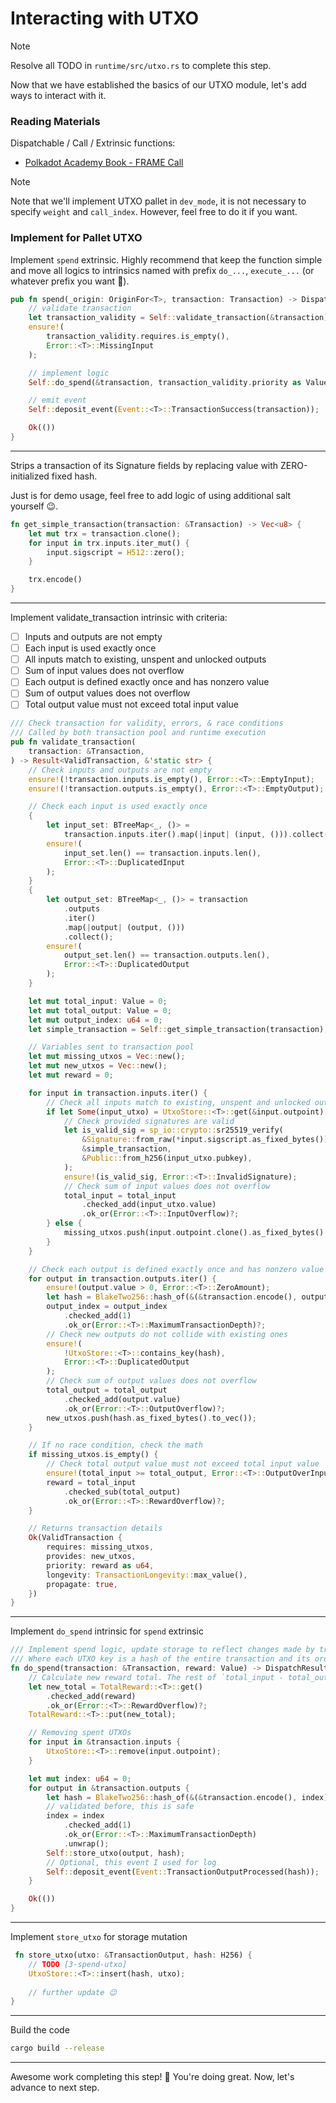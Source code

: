 # Interacting with UTXO

> [!Note]
> Resolve all TODO in `runtime/src/utxo.rs` to complete this step.


Now that we have established the basics of our UTXO module, let's add ways to interact with it.


### Reading Materials

Dispatchable / Call / Extrinsic functions:

- [Polkadot Academy Book - FRAME Call](https://polkadot-blockchain-academy.github.io/pba-book/frame/calls/page.html)

> [!Note]
> Note that we'll implement UTXO pallet in `dev_mode`, it is not necessary to specify `weight` and `call_index`. However, feel free to do it if you want.


### Implement for Pallet UTXO 

Implement `spend` extrinsic. Highly recommend that keep the function simple and move all logics to intrinsics named with prefix `do_...`, `execute_...` (or whatever prefix you want 👀).

```rust
pub fn spend(_origin: OriginFor<T>, transaction: Transaction) -> DispatchResult {
    // validate transaction
    let transaction_validity = Self::validate_transaction(&transaction)?;
    ensure!(
        transaction_validity.requires.is_empty(),
        Error::<T>::MissingInput
    );

    // implement logic
    Self::do_spend(&transaction, transaction_validity.priority as Value)?;

    // emit event
    Self::deposit_event(Event::<T>::TransactionSuccess(transaction));

    Ok(())
}
```

---

Strips a transaction of its Signature fields by replacing value with ZERO-initialized fixed hash.


Just is for demo usage, feel free to add logic of using additional salt yourself 😉.

```rust
fn get_simple_transaction(transaction: &Transaction) -> Vec<u8> {
    let mut trx = transaction.clone();
    for input in trx.inputs.iter_mut() {
        input.sigscript = H512::zero();
    }

    trx.encode()
}
```

---

Implement validate_transaction intrinsic with criteria:

- [ ] Inputs and outputs are not empty
- [ ] Each input is used exactly once
- [ ] All inputs match to existing, unspent and unlocked outputs
- [ ] Sum of input values does not overflow
- [ ] Each output is defined exactly once and has nonzero value
- [ ] Sum of output values does not overflow
- [ ] Total output value must not exceed total input value

```rust
/// Check transaction for validity, errors, & race conditions
/// Called by both transaction pool and runtime execution
pub fn validate_transaction(
    transaction: &Transaction,
) -> Result<ValidTransaction, &'static str> {
    // Check inputs and outputs are not empty
    ensure!(!transaction.inputs.is_empty(), Error::<T>::EmptyInput);
    ensure!(!transaction.outputs.is_empty(), Error::<T>::EmptyOutput);

    // Check each input is used exactly once
    {
        let input_set: BTreeMap<_, ()> =
            transaction.inputs.iter().map(|input| (input, ())).collect();
        ensure!(
            input_set.len() == transaction.inputs.len(),
            Error::<T>::DuplicatedInput
        );
    }
    {
        let output_set: BTreeMap<_, ()> = transaction
            .outputs
            .iter()
            .map(|output| (output, ()))
            .collect();
        ensure!(
            output_set.len() == transaction.outputs.len(),
            Error::<T>::DuplicatedOutput
        );
    }

    let mut total_input: Value = 0;
    let mut total_output: Value = 0;
    let mut output_index: u64 = 0;
    let simple_transaction = Self::get_simple_transaction(transaction);

    // Variables sent to transaction pool
    let mut missing_utxos = Vec::new();
    let mut new_utxos = Vec::new();
    let mut reward = 0;

    for input in transaction.inputs.iter() {
        // Check all inputs match to existing, unspent and unlocked outputs
        if let Some(input_utxo) = UtxoStore::<T>::get(&input.outpoint) {
            // Check provided signatures are valid
            let is_valid_sig = sp_io::crypto::sr25519_verify(
                &Signature::from_raw(*input.sigscript.as_fixed_bytes()),
                &simple_transaction,
                &Public::from_h256(input_utxo.pubkey),
            );
            ensure!(is_valid_sig, Error::<T>::InvalidSignature);
            // Check sum of input values does not overflow
            total_input = total_input
                .checked_add(input_utxo.value)
                .ok_or(Error::<T>::InputOverflow)?;
        } else {
            missing_utxos.push(input.outpoint.clone().as_fixed_bytes().to_vec());
        }
    }

    // Check each output is defined exactly once and has nonzero value
    for output in transaction.outputs.iter() {
        ensure!(output.value > 0, Error::<T>::ZeroAmount);
        let hash = BlakeTwo256::hash_of(&(&transaction.encode(), output_index));
        output_index = output_index
            .checked_add(1)
            .ok_or(Error::<T>::MaximumTransactionDepth)?;
        // Check new outputs do not collide with existing ones
        ensure!(
            !UtxoStore::<T>::contains_key(hash),
            Error::<T>::DuplicatedOutput
        );
        // Check sum of output values does not overflow
        total_output = total_output
            .checked_add(output.value)
            .ok_or(Error::<T>::OutputOverflow)?;
        new_utxos.push(hash.as_fixed_bytes().to_vec());
    }

    // If no race condition, check the math
    if missing_utxos.is_empty() {
        // Check total output value must not exceed total input value
        ensure!(total_input >= total_output, Error::<T>::OutputOverInput);
        reward = total_input
            .checked_sub(total_output)
            .ok_or(Error::<T>::RewardOverflow)?;
    }

    // Returns transaction details
    Ok(ValidTransaction {
        requires: missing_utxos,
        provides: new_utxos,
        priority: reward as u64,
        longevity: TransactionLongevity::max_value(),
        propagate: true,
    })
}
```

---

Implement `do_spend` intrinsic for `spend` extrinsic

```rust
/// Implement spend logic, update storage to reflect changes made by transaction
/// Where each UTXO key is a hash of the entire transaction and its order in the `TransactionOutputs` vector
fn do_spend(transaction: &Transaction, reward: Value) -> DispatchResult {
    // Calculate new reward total. The rest of `total_input - total_output` will be used for block reward.
    let new_total = TotalReward::<T>::get()
        .checked_add(reward)
        .ok_or(Error::<T>::RewardOverflow)?;
    TotalReward::<T>::put(new_total);

    // Removing spent UTXOs
    for input in &transaction.inputs {
        UtxoStore::<T>::remove(input.outpoint);
    }

    let mut index: u64 = 0;
    for output in &transaction.outputs {
        let hash = BlakeTwo256::hash_of(&(&transaction.encode(), index));
        // validated before, this is safe
        index = index
            .checked_add(1)
            .ok_or(Error::<T>::MaximumTransactionDepth)
            .unwrap();
        Self::store_utxo(output, hash);
        // Optional, this event I used for log 
        Self::deposit_event(Event::TransactionOutputProcessed(hash));
    }

    Ok(())
}
```

---

Implement `store_utxo` for storage mutation

```rust
 fn store_utxo(utxo: &TransactionOutput, hash: H256) {
    // TODO [3-spend-utxo]
    UtxoStore::<T>::insert(hash, utxo);
    
    // further update 😉
}
```

--- 

Build the code

```sh
cargo build --release
```

--- 

Awesome work completing this step! 🚀 You're doing great. Now, let's advance to next step.
